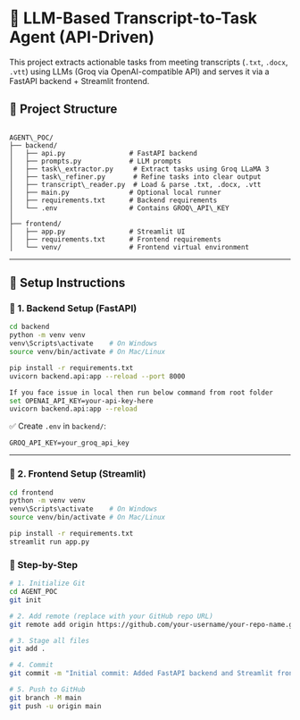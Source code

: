 # 🧠 LLM-Based Transcript-to-Task Agent (API-Driven)

This project extracts actionable tasks from meeting transcripts (`.txt`, `.docx`, `.vtt`) using LLMs (Groq via OpenAI-compatible API) and serves it via a FastAPI backend + Streamlit frontend.

## 📂 Project Structure

```

AGENT\_POC/
├── backend/
│   ├── api.py                # FastAPI backend
│   ├── prompts.py            # LLM prompts
│   ├── task\_extractor.py     # Extract tasks using Groq LLaMA 3
│   ├── task\_refiner.py       # Refine tasks into clear output
│   ├── transcript\_reader.py  # Load & parse .txt, .docx, .vtt
│   ├── main.py               # Optional local runner
│   ├── requirements.txt      # Backend requirements
│   └── .env                  # Contains GROQ\_API\_KEY
│
├── frontend/
│   ├── app.py                # Streamlit UI
│   ├── requirements.txt      # Frontend requirements
│   └── venv/                 # Frontend virtual environment

````

---

## 🚀 Setup Instructions

### 🔧 1. Backend Setup (FastAPI)

```bash
cd backend
python -m venv venv
venv\Scripts\activate    # On Windows
source venv/bin/activate # On Mac/Linux

pip install -r requirements.txt
uvicorn backend.api:app --reload --port 8000

If you face issue in local then run below command from root folder
set OPENAI_API_KEY=your-api-key-here
uvicorn backend.api:app --reload

````

✅ Create `.env` in `backend/`:

```env
GROQ_API_KEY=your_groq_api_key
```

---

### 🎨 2. Frontend Setup (Streamlit)

```bash
cd frontend
python -m venv venv
venv\Scripts\activate    # On Windows
source venv/bin/activate # On Mac/Linux

pip install -r requirements.txt
streamlit run app.py
```
### 🔹 Step-by-Step

```bash
# 1. Initialize Git
cd AGENT_POC
git init

# 2. Add remote (replace with your GitHub repo URL)
git remote add origin https://github.com/your-username/your-repo-name.git

# 3. Stage all files
git add .

# 4. Commit
git commit -m "Initial commit: Added FastAPI backend and Streamlit frontend for transcript-to-task agent"

# 5. Push to GitHub
git branch -M main
git push -u origin main
